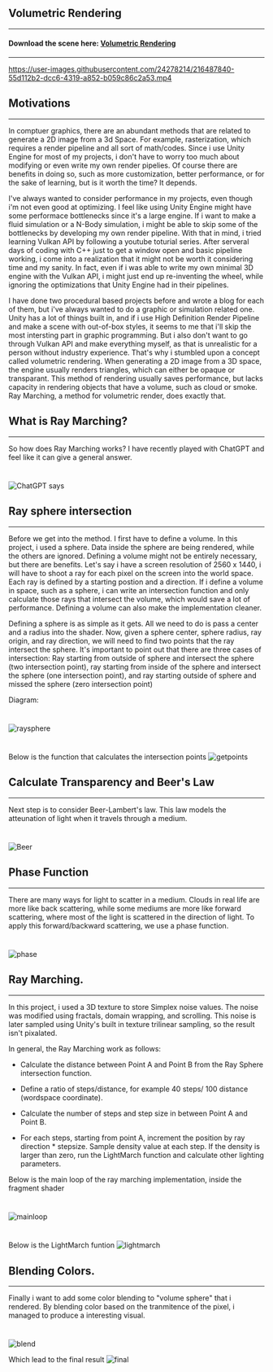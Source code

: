 ## Volumetric Rendering
---

#### Download the scene here: <a href = https://github.com/FzComet206/Volumetirc-Rendering/releases/download/VolumeRender/Volume.Relesase.zip > Volumetric Rendering </a> ####
---

https://user-images.githubusercontent.com/24278214/216487840-55d112b2-dcc6-4319-a852-b059c86c2a53.mp4


## Motivations
---

In comptuer graphics, there are an abundant methods that are related to generate a 2D image from a 3d Space. For example, rasterization, which requires a render pipeline and all sort of math/codes. Since i use Unity Engine for most of my projects, i don't have to worry too much about modifying or even write my own render pipelies. Of course there are benefits in doing so, such as more customization, better performance, or for the sake of learning, but is it worth the time? It depends. 

I've always wanted to consider performance in my projects, even though i'm not even good at optimizing. I feel like using Unity Engine might have some performace bottlenecks since it's a large engine. If i want to make a fluid simulation or a N-Body simulation, i might be able to skip some of the bottlenecks by developing my own render pipeline. With that in mind, i tried learning Vulkan API by following a youtube toturial series. After serveral days of coding with C++ just to get a window open and basic pipeline working, i come into a realization that it might not be worth it considering time and my sanity. In fact, even if i was able to write my own minimal 3D engine with the Vulkan API, i might just end up re-inventing the wheel, while ignoring the optimizations that Unity Engine had in their pipelines.

I have done two procedural based projects before and wrote a blog for each of them, but i've always wanted to do a graphic or simulation related one. Unity has a lot of things built in, and if i use High Definition Render Pipeline and make a scene with out-of-box styles, it seems to me that i'll skip the most intersting part in graphic programming. But i also don't want to go through Vulkan API and make everything myself, as that is unrealistic for a person without industry experience. That's why i stumbled upon a concept called volumetric rendering. When generating a 2D image from a 3D space, the engine usually renders triangles, which can either be opaque or transparant. This method of rendering usually saves performance, but lacks capacity in rendering objects that have a volume, such as cloud or smoke. Ray Marching, a method for volumetric render, does exactly that.



## What is Ray Marching?
---

So how does Ray Marching works? I have recently played with ChatGPT and feel like it can give a general answer.

#
![ChatGPT says](images/gpt.png)


## Ray sphere intersection
---

Before we get into the method. I first have to define a volume. In this project, i used a sphere. Data inside the sphere are being rendered, while the others are ignored. Defining a volume might not be entirely necessary, but there are benefits. Let's say i have a screen resolution of 2560 x 1440, i will have to shoot a ray for each pixel on the screen into the world space. Each ray is defined by a starting postion and a direction. If i define a volume in space, such as a sphere, i can write an intersection function and only calculate those rays that intersect the volume, which would save a lot of performance. Defining a volume can also make the implementation cleaner.

Defining a sphere is as simple as it gets. All we need to do is pass a center and a radius into the shader. Now, given a sphere center, sphere radius, ray origin, and ray direction, we will need to find two points that the ray intersect the sphere. It's important to point out that there are three cases of intersection: Ray starting from outside of sphere and intersect the sphere (two intersection point), ray starting from inside of the sphere and intersect the sphere (one intersection point), and ray starting outside of sphere and missed the sphere (zero intersection point)


Diagram:
#
![raysphere](images/raysphere.png)

#
Below is the function that calculates the intersection points
![getpoints](images/getpoints.png)


## Calculate Transparency and Beer's Law
---
Next step is to consider Beer-Lambert's law. This law models the atteunation of light when it travels through a medium.

#
![Beer](images/beer.png)

## Phase Function
---
There are many ways for light to scatter in a medium. Clouds in real life are more like back scattering, while some mediums are more like forward scattering, where most of the light is scattered in the direction of light. To apply this forward/backward scattering, we use a phase function.

#
![phase](images/phase.png)


## Ray Marching.
---

In this project, i used a 3D texture to store Simplex noise values. The noise was modified using fractals, domain wrapping, and scrolling. This noise is later sampled using Unity's built in texture trilinear sampling, so the result isn't pixalated.

In general, the Ray Marching work as follows:

- Calculate the distance between Point A and Point B from the Ray Sphere intersection function. 

- Define a ratio of steps/distance, for example 40 steps/ 100 distance (wordspace coordinate). 

- Calculate the number of steps and step size in between Point A and Point B.

- For each steps, starting from point A, increment the position by ray direction * stepsize. Sample density value at each step. If the density is larger than zero, run the LightMarch function and calculate other lighting parameters.

Below is the main loop of the ray marching implementation, inside the fragment shader

#
![mainloop](images/MainLoop.png)

#
Below is the LightMarch funtion
![lightmarch](images/lightmarch.png)

## Blending Colors. 
---

Finally i want to add some color blending to "volume sphere" that i rendered. By blending color based on the tranmitence of the pixel, i managed to produce a interesting visual.

#
![blend](images/blend.png)

Which lead to the final result
![final](images/final.png)
